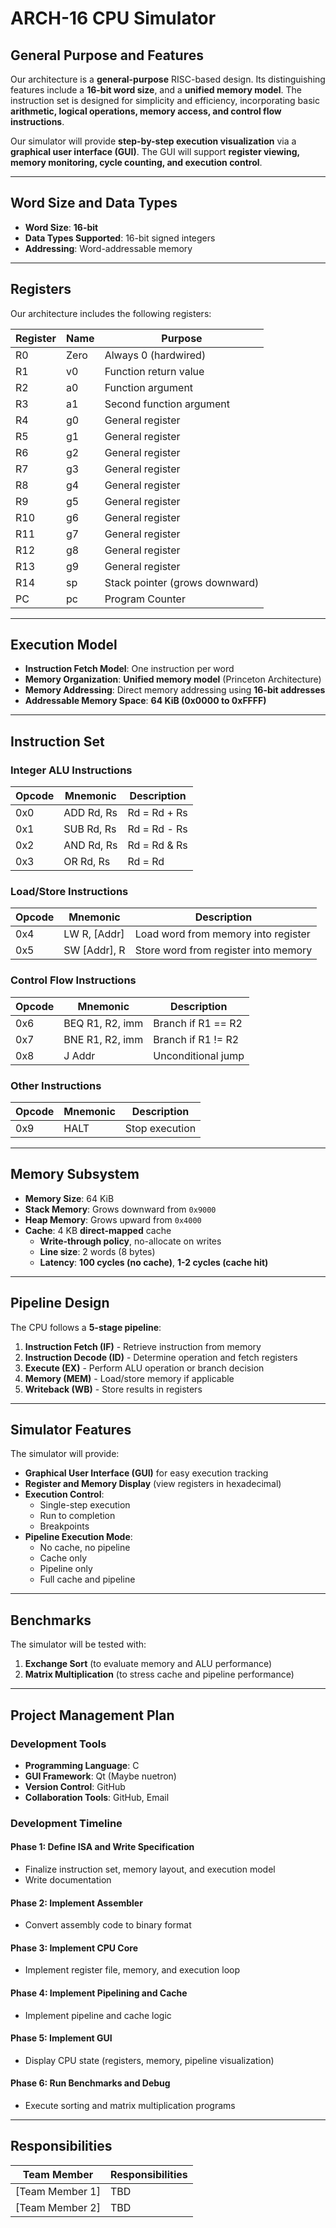 # ARCH-16 CPU Simulator

## General Purpose and Features  
Our architecture is a **general-purpose** RISC-based design. Its distinguishing features include a **16-bit word size**, and a **unified memory model**. The instruction set is designed for simplicity and efficiency, incorporating basic **arithmetic, logical operations, memory access, and control flow instructions**.  

Our simulator will provide **step-by-step execution visualization** via a **graphical user interface (GUI)**. The GUI will support **register viewing, memory monitoring, cycle counting, and execution control**.  

---

## Word Size and Data Types  
- **Word Size**: **16-bit**
- **Data Types Supported**: 16-bit signed integers  
- **Addressing**: Word-addressable memory  

---

## Registers  
Our architecture includes the following registers:  

| Register | Name  | Purpose  |
|----------|------|----------|
| R0       | Zero | Always 0 (hardwired) |
| R1       | v0   | Function return value |
| R2       | a0   | Function argument |
| R3       | a1   | Second function argument |
| R4       | g0   | General register |
| R5       | g1   | General register |
| R6       | g2   | General register |
| R7       | g3   | General register |
| R8       | g4   | General register |
| R9       | g5   | General register |
| R10      | g6   | General register |
| R11      | g7   | General register |
| R12      | g8   | General register |
| R13      | g9   | General register |
| R14      | sp   | Stack pointer (grows downward) |
| PC       | pc   | Program Counter |

---

## Execution Model  
- **Instruction Fetch Model**: One instruction per word  
- **Memory Organization**: **Unified memory model** (Princeton Architecture)  
- **Memory Addressing**: Direct memory addressing using **16-bit addresses**  
- **Addressable Memory Space**: **64 KiB (0x0000 to 0xFFFF)**  

---

## Instruction Set  

### Integer ALU Instructions  
| Opcode | Mnemonic | Description |
|--------|----------|-------------|
| 0x0    | ADD Rd, Rs | Rd = Rd + Rs |
| 0x1    | SUB Rd, Rs | Rd = Rd - Rs |
| 0x2    | AND Rd, Rs | Rd = Rd & Rs |
| 0x3    | OR Rd, Rs | Rd = Rd | Rs |

### Load/Store Instructions  
| Opcode | Mnemonic | Description |
|--------|----------|-------------|
| 0x4    | LW R, [Addr]  | Load word from memory into register |
| 0x5    | SW [Addr], R  | Store word from register into memory |

### Control Flow Instructions  
| Opcode | Mnemonic | Description |
|--------|----------|-------------|
| 0x6    | BEQ R1, R2, imm  | Branch if R1 == R2 |
| 0x7    | BNE R1, R2, imm  | Branch if R1 != R2 |
| 0x8    | J Addr | Unconditional jump |

### Other Instructions  
| Opcode | Mnemonic | Description |
|--------|----------|-------------|
| 0x9    | HALT  | Stop execution |

---

## Memory Subsystem  
- **Memory Size**: 64 KiB  
- **Stack Memory**: Grows downward from `0x9000`  
- **Heap Memory**: Grows upward from `0x4000`  
- **Cache**: 4 KB **direct-mapped** cache  
  - **Write-through policy**, no-allocate on writes  
  - **Line size**: 2 words (8 bytes)  
  - **Latency**: **100 cycles (no cache)**, **1-2 cycles (cache hit)**  

---

## Pipeline Design  
The CPU follows a **5-stage pipeline**:  
1. **Instruction Fetch (IF)** - Retrieve instruction from memory  
2. **Instruction Decode (ID)** - Determine operation and fetch registers  
3. **Execute (EX)** - Perform ALU operation or branch decision  
4. **Memory (MEM)** - Load/store memory if applicable  
5. **Writeback (WB)** - Store results in registers  

---

## Simulator Features  
The simulator will provide:  
- **Graphical User Interface (GUI)** for easy execution tracking  
- **Register and Memory Display** (view registers in hexadecimal)  
- **Execution Control**:  
  - Single-step execution  
  - Run to completion  
  - Breakpoints  
- **Pipeline Execution Mode**:  
  - No cache, no pipeline  
  - Cache only  
  - Pipeline only  
  - Full cache and pipeline  

---

## Benchmarks  
The simulator will be tested with:  
1. **Exchange Sort** (to evaluate memory and ALU performance)  
2. **Matrix Multiplication** (to stress cache and pipeline performance)  

---

## Project Management Plan  
### Development Tools  
- **Programming Language**: C
- **GUI Framework**: Qt (Maybe nuetron)  
- **Version Control**: GitHub  
- **Collaboration Tools**: GitHub, Email 

### Development Timeline  
#### **Phase 1: Define ISA and Write Specification**  
- Finalize instruction set, memory layout, and execution model  
- Write documentation  

#### **Phase 2: Implement Assembler**  
- Convert assembly code to binary format  

#### **Phase 3: Implement CPU Core**  
- Implement register file, memory, and execution loop  

#### **Phase 4: Implement Pipelining and Cache**  
- Implement pipeline and cache logic  

#### **Phase 5: Implement GUI**  
- Display CPU state (registers, memory, pipeline visualization)  

#### **Phase 6: Run Benchmarks and Debug**  
- Execute sorting and matrix multiplication programs  

---

## Responsibilities  
| Team Member | Responsibilities |
|-------------|----------------|
| [Team Member 1] | TBD |
| [Team Member 2] | TBD |
